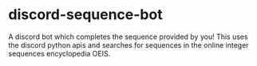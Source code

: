 # discord-sequence-bot
A discord bot which completes the sequence provided by you! This uses the discord python apis and searches for sequences in the online integer sequences encyclopedia OEIS.

